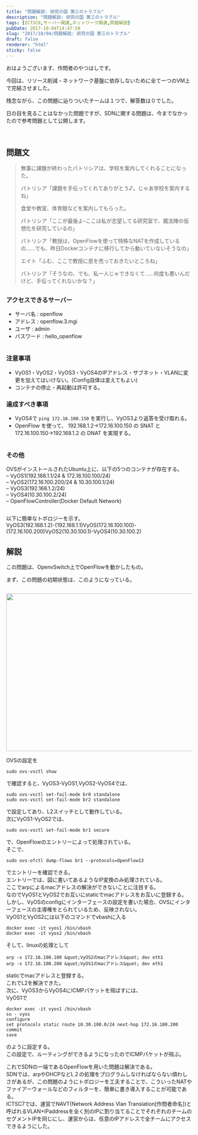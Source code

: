 ```yaml
---
title: "問題解説: 研究の国 第三のトラブル"
description: "問題解説: 研究の国 第三のトラブル"
tags: [ICTSC8,サーバー関連,ネットワーク関連,問題解説]
pubDate: 2017-10-04T14:47:59
slug: "2017/10/04/問題解説: 研究の国 第三のトラブル"
draft: false
renderer: "html"
sticky: false
---
```


<p>おはようございます、作問者のやつはしです。</p>
<p>今回は、リソース削減・ネットワーク基盤に依存しないために全て一つのVM上で完結させました。</p>
<p>残念ながら、この問題に辿りついたチームは１つで、解答数は０でした。</p>
<p>日の目を見ることはなかった問題ですが、SDNに関する問題は、今までなかったので参考問題として公開します。</p>
<p>&nbsp;</p>
<h2>問題文</h2>
<blockquote><p>無事に課題が終わったパトリシアは、学校を案内してくれることになった。</p>
<p>パトリシア「課題を手伝ってくれてありがとう♪。じゃあ学校を案内するね」</p>
<p>食堂や教室、体育館などを案内してもらった。</p>
<p>パトリシア「ここが最後よ–ここは私が志望してる研究室で、魔法陣の仮想化を研究しているの」</p>
<p>パトリシア「教授は、OpenFlowを使って特殊なNATを作成しているの……でも、昨日Dockerコンテナに移行してから動いていないそうなの」</p>
<p>エイト「ふむ、ここで教授に恩を売っておきたいところね」</p>
<p>パトリシア「そうなの、でも、私一人じゃできなくて……何度も悪いんだけど、手伝ってくれないかな？」</p></blockquote>
<h2></h2>
<h3>アクセスできるサーバー</h3>
<ul>
<li>サーバ名 : openflow</li>
<li>アドレス : openflow.3.mgi</li>
<li>ユーザ : admin</li>
<li>パスワード : hello_openflow</li>
</ul>
<pre class="part"><code></code></pre>
<h3>注意事項</h3>
<ul>
<li>VyOS1・VyOS2・VyOS3・VyOS4のIPアドレス・サブネット・VLANに変更を加えてはいけない。(Config自体は変えてもよい)</li>
<li>コンテナの停止・再起動は許可する。</li>
</ul>
<h3>達成すべき事項</h3>
<ul>
<li>VyOS4で <code>ping 172.16.100.150</code> を実行し、VyOS3より返答を受け取れる。</li>
<li>OpenFlow を使って、 192.168.1.2-&gt;172.16.100.150 の SNAT と 172.16.100.150-&gt;192.168.1.2 の DNAT を実現する。</li>
</ul>
<pre class="part"><code></code></pre>
<h3>その他</h3>
<p>OVSがインストールされたUbuntu上に、以下の5つのコンテナが存在する。<br />
&#8211; VyOS1(192.168.1.1/24 &amp; 172.16.100.100/24)<br />
&#8211; VyOS2(172.16.100.200/24 &amp; 10.30.100.1/24)<br />
&#8211; VyOS3(192.168.1.2/24)<br />
&#8211; VyOS4(10.30.100.2/24)<br />
&#8211; OpenFlowController(Docker Default Network)</p>
<pre class="part"><code></code></pre>
<p>以下に簡単なトポロジーを示す。<br />
VyOS3(192.168.1.2)-(192.168.1.1)VyOS(172.16.100.100)-(172.16.100.200)VyOS2(10.30.100.1)-VyOS4(10.30.100.2)<code></code></p>
<h2></h2>
<h2>解説</h2>
<p>この問題は、OpenvSwitch上でOpenFlowを動かしたもの。</p>
<p>まず、この問題の初期状態は、このようになっている。</p>
<pre class="part"><code></code></pre>
<p><img decoding="async" loading="lazy" class="alignnone wp-image-959" src="/images/wp/2017/09/Screen-Shot-2017-09-01-at-1.18.55-1024x539.png.webp" alt="" width="807" height="425" /></p>
<p>OVSの設定を</p>
<pre class="brush: plain; title: ; title: ; notranslate" title=""><code>sudo ovs-vsctl show</code></pre>
<p>で確認すると、VyOS3-VyOS1,VyOS2-VyOS4では、</p>
<pre class="brush: plain; title: ; title: ; notranslate" title=""><code>sudo ovs-vsctl set-fail-mode br0 standalone
sudo ovs-vsctl set-fail-mode br2 standalone</code></pre>
<p>で設定してあり、L2スイッチとして動作している。<br />
次にVyOS1-VyOS2では、</p>
<pre class="brush: plain; title: ; title: ; notranslate" title=""><code>sudo ovs-vsctl set-fail-mode br1 secure</code></pre>
<p>で、OpenFlowのエントリーによって処理されている。<br />
そこで、</p>
<pre class="brush: plain; title: ; title: ; notranslate" title=""><code>sudo ovs-ofctl dump-flows br1 --protocols=OpenFlow13</code></pre>
<p>でエントリーを確認できる。<br />
エントリーでは、図に書いてあるようなIP変換のみ処理されている。<br />
ここでarpによるmacアドレスの解決ができないことに注目する。<br />
なのでVyOS1とVyOS2でお互いにstaticでmacアドレスをお互いに登録する。<br />
しかし、VyOSのconfigにインターフェースの設定を書いた場合、OVSにインターフェースの主導権をとられているため、反映されない。<br />
VyOS1とVyOS2には以下のコマンドでvbashに入る</p>
<pre class="brush: plain; title: ; title: ; notranslate" title=""><code>docker exec -it vyos1 /bin/vbash
docker exec -it vyos2 /bin/vbash</code></pre>
<p>そして、linuxの処理として</p>
<pre class="brush: plain; title: ; title: ; notranslate" title=""><code>arp -s 172.16.100.100 &amp;quot;VyOS2のmacアドレス&amp;quot; dev eth1
arp -s 172.16.100.200 &amp;quot;VyOS1のmacアドレス&amp;quot; dev eth1</code></pre>
<p>staticでmacアドレスと登録する。<br />
これでL2を解決できた。<br />
次に、VyOS3からVyOS4にICMPパケットを飛ばすには、<br />
VyOS1で</p>
<pre class="brush: plain; title: ; title: ; notranslate" title=""><code>docker exec -it vyos1 /bin/vbash
su - vyos
configure
set protocols static route 10.30.100.0/24 next-hop 172.16.100.200
commit
save</code></pre>
<p>のように設定する。<br />
この設定で、ルーティングができるようになったのでICMPパケットが飛ぶ。</p>
<p>これでSDNの一端であるOpenFlowを用いた問題は解決である。<br />
SDNでは、arpやDHCPなどL２の処理をプログラムしなければならない煩わしさがあるが、この問題のようにトポロジーを工夫することで、こういったNATやファイアーウォールなどのフィルターを、簡単に書き導入することが可能である。<br />
ICTSC7では、運営でNAVT(Network Address Vlan Translation[作問者命名])と呼ばれるVLAN+IPaddressを全く別のIPに割り当てることでそれぞれのチームのセグメントIPを同じにし、運営からは、任意のIPアドレスで全チームにアクセスできるようにした。</p>
<p>&nbsp;</p>

